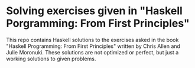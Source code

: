 # Solving exercises given in "Haskell Porgramming: From First Principles"
This repo contains Haskell solutions to the exercises asked in the book "Haskell Programming: From First Principles" written by Chris Allen and Julie Moronuki. These solutions are not optimized or perfect, but just a working solutions to given problems.

